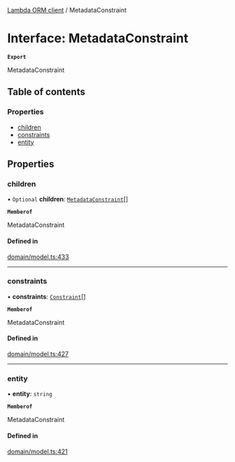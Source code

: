 [Lambda ORM client](../README.md) / MetadataConstraint

# Interface: MetadataConstraint

**`Export`**

MetadataConstraint

## Table of contents

### Properties

- [children](MetadataConstraint.md#children)
- [constraints](MetadataConstraint.md#constraints)
- [entity](MetadataConstraint.md#entity)

## Properties

### children

• `Optional` **children**: [`MetadataConstraint`](MetadataConstraint.md)[]

**`Memberof`**

MetadataConstraint

#### Defined in

[domain/model.ts:433](https://github.com/FlavioLionelRita/lambdaorm-client-node/blob/216c8a0/src/lib/domain/model.ts#L433)

___

### constraints

• **constraints**: [`Constraint`](Constraint.md)[]

**`Memberof`**

MetadataConstraint

#### Defined in

[domain/model.ts:427](https://github.com/FlavioLionelRita/lambdaorm-client-node/blob/216c8a0/src/lib/domain/model.ts#L427)

___

### entity

• **entity**: `string`

**`Memberof`**

MetadataConstraint

#### Defined in

[domain/model.ts:421](https://github.com/FlavioLionelRita/lambdaorm-client-node/blob/216c8a0/src/lib/domain/model.ts#L421)
